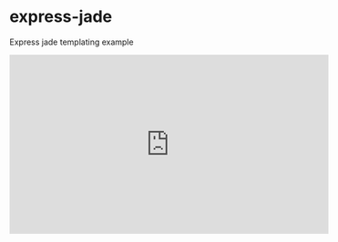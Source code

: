 # express-jade
Express jade templating example
<iframe width="560" height="315" src="https://www.youtube.com/embed/uFowMuo5zZ4" frameborder="0" allowfullscreen></iframe>
